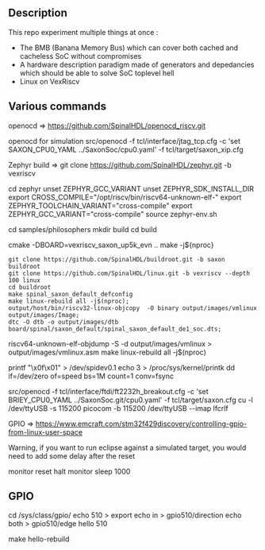 ## Description

This repo experiment multiple things at once :
- The BMB (Banana Memory Bus) which can cover both cached and cacheless SoC without compromises
- A hardware description paradigm made of generators and depedancies which should be able to solve SoC toplevel hell
- Linux on VexRiscv

## Various commands

openocd =>
https://github.com/SpinalHDL/openocd_riscv.git

openocd for simulation
src/openocd -f tcl/interface/jtag_tcp.cfg -c 'set SAXON_CPU0_YAML ../SaxonSoc/cpu0.yaml' -f tcl/target/saxon_xip.cfg


Zephyr build =>
git clone https://github.com/SpinalHDL/zephyr.git -b vexriscv

cd zephyr
unset ZEPHYR_GCC_VARIANT
unset ZEPHYR_SDK_INSTALL_DIR
export CROSS_COMPILE="/opt/riscv/bin/riscv64-unknown-elf-"
export ZEPHYR_TOOLCHAIN_VARIANT="cross-compile"
export ZEPHYR_GCC_VARIANT="cross-compile"
source zephyr-env.sh

cd samples/philosophers
mkdir build
cd build

cmake -DBOARD=vexriscv_saxon_up5k_evn ..
make -j${nproc}


```
git clone https://github.com/SpinalHDL/buildroot.git -b saxon buildroot
git clone https://github.com/SpinalHDL/linux.git -b vexriscv --depth 100 linux
cd buildroot
make spinal_saxon_default_defconfig
make linux-rebuild all -j$(nproc);
output/host/bin/riscv32-linux-objcopy  -O binary output/images/vmlinux output/images/Image;
dtc -O dtb -o output/images/dtb board/spinal/saxon_default/spinal_saxon_default_de1_soc.dts;
```

riscv64-unknown-elf-objdump -S -d output/images/vmlinux > output/images/vmlinux.asm
make linux-rebuild all -j$(nproc)

printf "\x0f\x01" > /dev/spidev0.1
echo 3 > /proc/sys/kernel/printk
dd if=/dev/zero of=speed bs=1M count=1 conv=fsync

src/openocd -f tcl/interface/ftdi/ft2232h_breakout.cfg -c 'set BRIEY_CPU0_YAML ../SaxonSoc.git/cpu0.yaml' -f tcl/target/saxon.cfg
cu -l /dev/ttyUSB -s 115200
picocom -b 115200 /dev/ttyUSB --imap lfcrlf

GPIO => https://www.emcraft.com/stm32f429discovery/controlling-gpio-from-linux-user-space

Warning, if you want to run eclipse against a simulated target, you would need to add some delay after the reset

monitor reset halt
monitor sleep 1000



## GPIO

cd /sys/class/gpio/
echo 510 > export
echo in > gpio510/direction
echo both > gpio510/edge
hello 510

make hello-rebuild